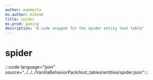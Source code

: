 ```yaml
---
author: mammerla
ms.author: mikeam
title: spider
ms.prod: gaming
description: "A code snippet for the spider entity loot table"
---
```


# spider

:::code language="json" source="../../../VanillaBehaviorPack/loot_tables/entities/spider.json":::
